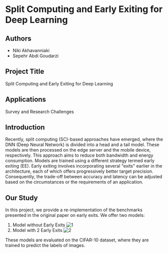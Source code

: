 # Split Computing and Early Exiting for Deep Learning

## Authors
- Niki Akhavanniaki
- Sepehr Abdi Goudarzi

## Project Title
Split Computing and Early Exiting for Deep Learning

## Applications
Survey and Research Challenges

## Introduction
Recently, split computing (SC)-based approaches have emerged, where the DNN (Deep Neural Network) is divided into a head and a tail model. These models are then processed on the edge server and the mobile device, respectively. This approach aims to reduce both bandwidth and energy consumption. Models are trained using a different strategy termed early exiting (EE). Early exiting involves incorporating several "exits" earlier in the architecture, each of which offers progressively better target precision. Consequently, the trade-off between accuracy and latency can be adjusted based on the circumstances or the requirements of an application.

## Our Study
In this project, we provide a re-implementation of the benchmarks presented in the original paper on early exits. We offer two models:

1. Model without Early Exits
![1](https://github.com/sepsep1993/Nikisep/issues/1#issue-1877627737.jpg)
2. Model with 2 Early Exits
![2](https://github.com/sepsep1993/Nikisep/issues/2#issue-1877629243)

These models are evaluated on the CIFAR-10 dataset, where they are trained to predict the labels of images.

